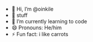 - 👋 Hi, I’m @oinkile
- 👀 stuff
- 🌱 I’m currently learning to code 
- 😄 Pronouns: He/him
- ⚡ Fun fact: i like carrots

<!---
oinkile/oinkile is a ✨ special ✨ repository because its `README.md` (this file) appears on your GitHub profile.
You can click the Preview link to take a look at your changes.
--->
